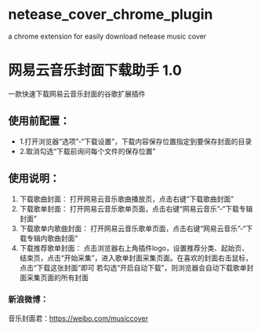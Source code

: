 # netease_cover_chrome_plugin
a chrome extension for easily download netease music cover

# 网易云音乐封面下载助手 1.0
  一款快速下载网易云音乐封面的谷歌扩展插件
## 使用前配置：
 - 1.打开浏览器“选项”-“下载设置”，下载内容保存位置指定到要保存封面的目录
 - 2.取消勾选“下载前询问每个文件的保存位置”

## 使用说明：
 1. 下载歌曲封面：
 	打开网易云音乐歌曲播放页，点击右键“下载歌曲封面”
 2. 下载歌单封面：
 	打开网易云音乐歌单页面，点击右键“网易云音乐”-“下载专辑封面”
 3. 下载歌单内歌曲封面：
 	打开网易云音乐歌单页面，点击右键“网易云音乐”-“下载专辑内歌曲封面”
 4. 下载推荐歌单封面：
 	点击浏览器右上角插件logo，设置推荐分类、起始页、结束页，点击“开始采集”，进入歌单封面采集页面。在喜欢的封面右击鼠标，点击“下载这张封面”即可
 	若勾选“开启自动下载”，则浏览器会自动下载歌单封面采集页面的所有封面

### 新浪微博：
音乐封面君：https://weibo.com/musiccover
